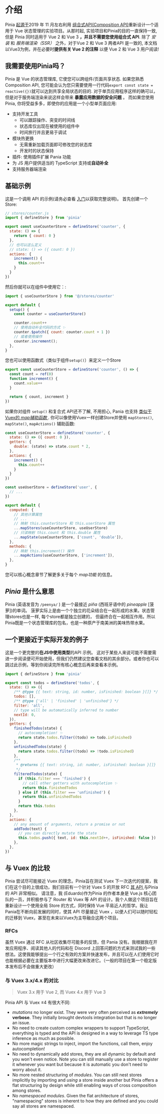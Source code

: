 # 介绍

Pinia [起源于](https://github.com/posva/pinia/commit/06aeef54e2cad66696063c62829dac74e15fd19e)2019 年 11 月左右利用 [组合式API(Composition API)](https://github.com/vuejs/composition-api)重新设计一个适用于 Vue 状态管理的实验项目。从那时起, 实验项目和Pinia的目的一直保持一致,但是 Pinia 同时适用于 Vue 2 和 Vue 3  **，并且不需要您使用组合式 API**. 除了 _安装_ 和 _服务端渲染（SSR）_ 之外，对于Vue 2 和 Vue 3 两者API 是一致的, 本文档以Vue3为例，并在必要时**提供有关 Vue 2 的注释** 以便 Vue 2 和 Vue 3 用户阅读!

## 我需要使用Pinia吗？

Pinia 是 Vue 的状态管理库, 它使您可以跨组件/页面共享状态. 如果您熟悉 Composition API, 您可能会认为您只需要使用一行代码`export const state = reactive({})`就可以达到共享全局状态的目的. 对于单页应用程序这样的确可以，但是对于服务端渲染来说这样会带来 **暴露应用数据的安全问题** 。 而如果您使用Pinia, 你将受益多多，即使你的应用是一个小型单页面应用:

- 支持开发工具
  - 可以跟踪操作、突变的时间线
  - 状态库仅出现在被使用的组件中
  - 时间旅行并且更易于调试
- 模块热更换
  - 无需重新加载页面即可修改您的状态库
  - 开发时的状态保持
- 插件: 使用插件扩展 Pania 功能
- 为 JS 用户提供适当的 TypeScript 支持或**自动补全**
- 支持服务器端渲染

## 基础示例

这是一个调用 API 的示例(请务必查看 [入门](./getting-started.md)以获取完整说明)。 首先创建一个Store:

```js
// stores/counter.js
import { defineStore } from 'pinia'

export const useCounterStore = defineStore('counter', {
  state: () => {
    return { count: 0 }
  },
  // 也可以这么定义
  // state: () => ({ count: 0 })
  actions: {
    increment() {
      this.count++
    }
  }
})
```

然后你就可以在组件中使用它：:

```js
import { useCounterStore } from '@/stores/counter'

export default {
  setup() {
    const counter = useCounterStore()

    counter.count++
    // 使用自动补全代码的方式 ✨
    counter.$patch({ count: counter.count + 1 })
    // 或者使用操作
    counter.increment();
  },
}
```
您也可以使用函数式（类似于组件`setup()`）来定义一个Store 

```js
export const useCounterStore = defineStore('counter', () => {
  const count = ref(0)
  function increment() {
    count.value++
  }

  return { count, increment }
})
```

如果你对组件 `setup()` 和复合式 API还不了解, 不用担心, Pania 也支持 [类似于Vuex的 _map辅助函数_ ](https://vuex.vuejs.org/guide/state.html#the-mapstate-helper). 你可以像使用Vuex一样创建Store并使用 `mapStores()`, `mapState()`, `mapActions()` 辅助函数:

```js
const useCounterStore = defineStore('counter', {
  state: () => ({ count: 0 }),
  getters: {
    double: (state) => state.count * 2,
  },
  actions: {
    increment() {
      this.count++
    }
  }
})

const useUserStore = defineStore('user', {
  // ...
})

export default {
  computed: {
    // 其他计算属性
    // ...
    // 映射 this.counterStore 和 this.userStore 属性
    ...mapStores(useCounterStore, useUserStore)
    // 只读映射 this.count 和 this.double 属性
    ...mapState(useCounterStore, ['count', 'double']),
  },
  methods: {
    // 映射 this.increment() 操作
    ...mapActions(useCounterStore, ['increment']),
  },
}
```
您可以核心概念章节了解更多关于每个 _map功能_ 的信息。


##  _Pinia_ 是什么意思

Pinia (英语发音为 `/peenya/` ) 是一个最接近 _piña_ (西班牙语中的 _pineapple_ [菠萝])的单词。 菠萝实际上是由一个个独立的花朵结合在一起形成的水果。状态管理stores也是一样, 每个store都是独立创建的， 但最终合在一起相互作用。所以Pinia既是一个状态管理库的包名，也是一种原产于南美洲的美味热带水果。

## 一个更接近于实际开发的例子

这是一个更完整的**在JS中使用类型**的API 示例。 这对于某些人来说可能不需要需进一步阅读便可开始使用，但我们仍然建议您查看文档的其余部分。或者你也可以跳过此示例，等到你阅读完所有核心概念后再来查看本示例。

```js
import { defineStore } from 'pinia'

export const todos = defineStore('todos', {
  state: () => ({
    /** @type {{ text: string, id: number, isFinished: boolean }[]} */
    todos: [],
    /** @type {'all' | 'finished' | 'unfinished'} */
    filter: 'all',
    // type will be automatically inferred to number
    nextId: 0,
  }),
  getters: {
    finishedTodos(state) {
      // autocompletion! ✨
      return state.todos.filter((todo) => todo.isFinished)
    },
    unfinishedTodos(state) {
      return state.todos.filter((todo) => !todo.isFinished)
    },
    /**
     * @returns {{ text: string, id: number, isFinished: boolean }[]}
     */
    filteredTodos(state) {
      if (this.filter === 'finished') {
        // call other getters with autocompletion ✨
        return this.finishedTodos
      } else if (this.filter === 'unfinished') {
        return this.unfinishedTodos
      }
      return this.todos
    },
  },
  actions: {
    // any amount of arguments, return a promise or not
    addTodo(text) {
      // you can directly mutate the state
      this.todos.push({ text, id: this.nextId++, isFinished: false })
    },
  },
})
```

## 与 Vuex 的比较

Pinia 尝试尽可能接近 Vuex 的理念。Pinia旨在测试 Vuex 下一次迭代的提案，我们在这个目的上很成功，我们目前有一个针对 Vuex 5 的开放 RFC [其 API ](https://github.com/vuejs/rfcs/discussions/270) 与Pinia 的 API 非常相似。 请注意，我 (Eduardo)作为Pinia 的作者本身是 Vue.js 核心团队的一员，并积极参与了 Router 和 Vuex 等 API 的设计。我个人做这个项目旨在重新设计一个使用全局 Store 的方式，同时保持 Vue 平易近人的哲学。我让 Pania在不断向前发展的同时，使其 API 尽量接近 Vuex ，以便人们可以随时轻松的迁移到 Vuex，甚至在未来以Vuex为主导融合这两个项目。

### RFCs

虽然 Vuex 通过 RFC 从社区收集尽可能多的反馈，但 Pania 没有。我根据我在开发应用程序、阅读其他人的代码和在 Discord 上回答问题的方式来测试我的一些想法。这使我能够提出一个行之有效的方案并快速发布，并且可以在人们使用它时也能根据必要在主要版本中进行大幅更改来改进它。（一般的项目在第一个稳定版本发布后不会做重大更改）

### 与 Vuex 3.x/4.x 的对比

> Vuex 3.x 用于 Vue 2, 而 Vuex 4.x 用于 Vue 3

Pinia API 与 Vuex ≤4 有很大不同:

- _mutations_ no longer exist. They were very often perceived as **_extremely_ verbose**. They initially brought devtools integration but that is no longer an issue.
- No need to create custom complex wrappers to support TypeScript, everything is typed and the API is designed in a way to leverage TS type inference as much as possible.
- No more magic strings to inject, import the functions, call them, enjoy autocompletion!
- No need to dynamically add stores, they are all dynamic by default and you won't even notice. Note you can still manually use a store to register it whenever you want but because it is automatic you don't need to worry about it.
- No more nested structuring of _modules_. You can still nest stores implicitly by importing and _using_ a store inside another but Pinia offers a flat structuring by design while still enabling ways of cross composition among stores.
- No _namespaced modules_. Given the flat architecture of stores, "namespacing" stores is inherent to how they are defined and you could say all stores are namespaced.
